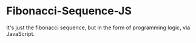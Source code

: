 # Fibonacci-Sequence-JS

It's just the fibonacci sequence, but in the form of programming logic, via JavaScript.
